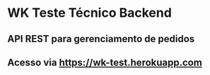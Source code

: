 # WK Teste Técnico Backend

## API REST para gerenciamento de pedidos

## Acesso via https://wk-test.herokuapp.com